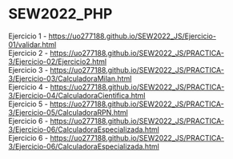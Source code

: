 # SEW2022_PHP<br />
Ejercicio 1 - https://uo277188.github.io/SEW2022_JS/Ejercicio-01/validar.html<br />
Ejercicio 2 - https://uo277188.github.io/SEW2022_JS/PRACTICA-3/Ejercicio-02/Ejercicio2.html<br />
Ejercicio 3 - https://uo277188.github.io/SEW2022_JS/PRACTICA-3/Ejercicio-03/CalculadoraMilan.html<br />
Ejercicio 4 - https://uo277188.github.io/SEW2022_JS/PRACTICA-3/Ejercicio-04/CalculadoraCientifica.html<br />
Ejercicio 5 - https://uo277188.github.io/SEW2022_JS/PRACTICA-3/Ejercicio-05/CalculadoraRPN.html<br />
Ejercicio 6 - https://uo277188.github.io/SEW2022_JS/PRACTICA-3/Ejercicio-06/CalculadoraEspecializada.html<br />
Ejercicio 6 - https://uo277188.github.io/SEW2022_JS/PRACTICA-3/Ejercicio-06/CalculadoraEspecializada.html<br />